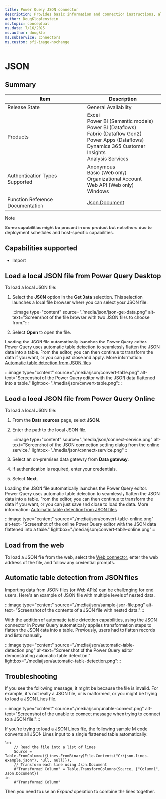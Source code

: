 ```yaml
---
title: Power Query JSON connector
description: Provides basic information and connection instructions, along with instructions on loading from the web and basic troubleshooting information.
author: DougKlopfenstein
ms.topic: conceptual
ms.date: 7/16/2025
ms.author: dougklo
ms.subservice: connectors
ms.custom: sfi-image-nochange
---
```


# JSON

## Summary

| Item | Description |
| ---- | ----------- |
| Release State | General Availability |
| Products | Excel<br/>Power BI (Semantic models)<br/>Power BI (Dataflows)<br/>Fabric (Dataflow Gen2)<br/>Power Apps (Dataflows)<br/>Dynamics 365 Customer Insights<br/>Analysis Services |
| Authentication Types Supported | Anonymous<br/>Basic (Web only)<br/>Organizational Account<br/>Web API (Web only)<br/>Windows |
| Function Reference Documentation | [Json.Document](/powerquery-m/json-document) |

> [!NOTE]
> Some capabilities might be present in one product but not others due to deployment schedules and host-specific capabilities.

## Capabilities supported

* Import

## Load a local JSON file from Power Query Desktop

To load a local JSON file:

1. Select the **JSON** option in the **Get Data** selection. This selection launches a local file browser where you can select your JSON file.

   :::image type="content" source="./media/json/json-get-data.png" alt-text="Screenshot of the file browser with two JSON files to choose from.":::

2. Select **Open** to open the file.

Loading the JSON file automatically launches the Power Query editor. Power Query uses automatic table detection to seamlessly flatten the JSON data into a table. From the editor, you can then continue to transform the data if you want, or you can just close and apply. More information: [Automatic table detection from JSON files](#automatic-table-detection-from-json-files)

:::image type="content" source="./media/json/convert-table.png" alt-text="Screenshot of the Power Query editor with the JSON data flattened into a table." lightbox="./media/json/convert-table.png":::

## Load a local JSON file from Power Query Online

To load a local JSON file:

1. From the **Data sources** page, select **JSON**.

2. Enter the path to the local JSON file.

   :::image type="content" source="./media/json/connect-service.png" alt-text="Screenshot of the JSON connection setting dialog from the online service." lightbox="./media/json/connect-service.png":::

3. Select an on-premises data gateway from **Data gateway**.

4. If authentication is required, enter your credentials.

5. Select **Next**.

Loading the JSON file automatically launches the Power Query editor. Power Query uses automatic table detection to seamlessly flatten the JSON data into a table. From the editor, you can then continue to transform the data if you want, or you can just save and close to load the data. More information: [Automatic table detection from JSON files](#automatic-table-detection-from-json-files)

:::image type="content" source="./media/json/convert-table-online.png" alt-text="Screenshot of the online Power Query editor with the JSON data flattened into a table." lightbox="./media/json/convert-table-online.png":::

## Load from the web

To load a JSON file from the web, select the [Web connector](./web/web.md), enter the web address of the file, and follow any credential prompts.

## Automatic table detection from JSON files

Importing data from JSON files (or Web APIs) can be challenging for end users. Here's an example of JSON file with multiple levels of nested data.

:::image type="content" source="./media/json/sample-json-file.png" alt-text="Screenshot of the contents of a JSON file with nested data.":::

With the addition of automatic table detection capabilities, using the JSON connector in Power Query automatically applies transformation steps to flatten the JSON data into a table. Previously, users had to flatten records and lists manually.

:::image type="content" source="./media/json/automatic-table-detection.png" alt-text="Screenshot of the Power Query editor demonstrating automatic table detection." lightbox="./media/json/automatic-table-detection.png":::

## Troubleshooting

If you see the following message, it might be because the file is invalid. For example, it's not really a JSON file, or is malformed, or you might be trying to load a JSON Lines file.

:::image type="content" source="./media/json/unable-connect.png" alt-text="Screenshot of the unable to connect message when trying to connect to a JSON file.":::

If you're trying to load a JSON Lines file, the following sample M code converts all JSON Lines input to a single flattened table automatically:

```powerquery-m
let
    // Read the file into a list of lines
    Source = Table.FromColumns({Lines.FromBinary(File.Contents("C:\json-lines-example.json"), null, null)}),
    // Transform each line using Json.Document
    #"Transformed Column" = Table.TransformColumns(Source, {"Column1", Json.Document})
in
    #"Transformed Column"
```

Then you need to use an *Expand* operation to combine the lines together.
